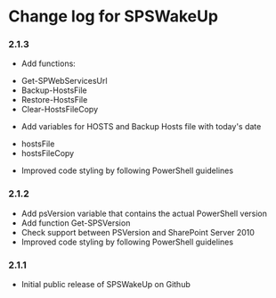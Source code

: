 # Change log for SPSWakeUp

### 2.1.3

* Add functions:
 - Get-SPWebServicesUrl
 - Backup-HostsFile
 - Restore-HostsFile
 - Clear-HostsFileCopy
* Add variables for HOSTS and Backup Hosts file with today's date
 - hostsFile
 - hostsFileCopy
* Improved code styling by following PowerShell guidelines

### 2.1.2

* Add psVersion variable that contains the actual PowerShell version
* Add function Get-SPSVersion
* Check support between PSVersion and SharePoint Server 2010
* Improved code styling by following PowerShell guidelines

### 2.1.1

* Initial public release of SPSWakeUp on Github
